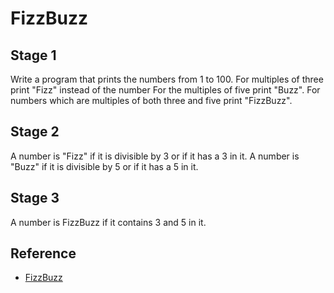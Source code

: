 # FizzBuzz

## Stage 1

Write a program that prints the numbers from 1 to 100.
For multiples of three print "Fizz" instead of the number
For the multiples of five print "Buzz".
For numbers which are multiples of both three and five print "FizzBuzz".

## Stage 2

A number is "Fizz" if it is divisible by 3 or if it has a 3 in it.
A number is "Buzz" if it is divisible by 5 or if it has a 5 in it.

## Stage 3

A number is FizzBuzz if it contains 3 and 5 in it.

## Reference

- [FizzBuzz](https://codingdojo.org/kata/FizzBuzz/)
